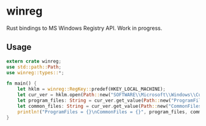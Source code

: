winreg
======

Rust bindings to MS Windows Registry API. Work in progress.

## Usage

```rust
extern crate winreg;
use std::path::Path;
use winreg::types::*;

fn main() {
    let hklm = winreg::RegKey::predef(HKEY_LOCAL_MACHINE);
    let cur_ver = hklm.open(Path::new("SOFTWARE\\Microsoft\\Windows\\CurrentVersion"), KEY_READ).unwrap();
    let program_files: String = cur_ver.get_value(Path::new("ProgramFilesDir")).unwrap();
    let common_files: String = cur_ver.get_value(Path::new("CommonFilesDir")).unwrap();
    println!("ProgramFiles = {}\nCommonFiles = {}", program_files, common_files);
}
```
